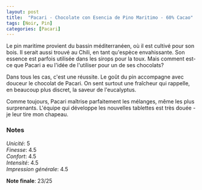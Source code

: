 ```yaml
---
layout: post
title:  "Pacari - Chocolate con Esencia de Pino Maritimo - 60% Cacao"
tags: [Noir, Pin] 
categories: [Pacari]
---
```


Le pin maritime provient du bassin méditerranéen, où il est cultivé pour son bois. Il serait aussi trouvé au Chili, en tant qu'espèce envahissante. Son essence est parfois utilisée dans les sirops pour la toux.
Mais comment est-ce que Pacari a eu l'idée de l'utiliser pour un de ses chocolats?

Dans tous les cas, c'est une réussite. Le goût du pin accompagne avec douceur le chocolat de Pacari. On sent surtout une fraîcheur qui rappelle, en beaucoup plus discret, la saveur de l'eucalyptus.

Comme toujours, Pacari maîtrise parfaitement les mélanges, même les plus surprenants. L'équipe qui développe les nouvelles tablettes est très douée - je leur tire mon chapeau.


### Notes

_Unicité_: 5  
_Finesse_: 4.5  
_Confort_: 4.5  
_Intensité_: 4.5  
_Impression générale_: 4.5

**Note finale**: 23/25